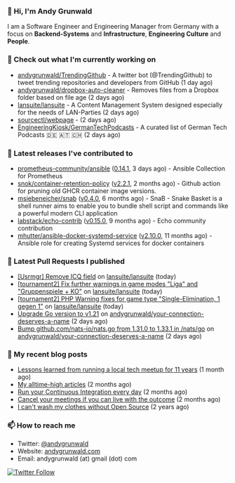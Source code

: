 ### 👋 Hi, I'm Andy Grunwald

I am a Software Engineer and Engineering Manager from Germany with a focus on **Backend-Systems** and **Infrastructure**, **Engineering Culture** and **People**.

### 👷 Check out what I'm currently working on


- [andygrunwald/TrendingGithub](https://github.com/andygrunwald/TrendingGithub) - A twitter bot (@TrendingGithub) to tweet trending repositories and developers from GitHub (1 day ago)
- [andygrunwald/dropbox-auto-cleaner](https://github.com/andygrunwald/dropbox-auto-cleaner) - Removes files from a Dropbox folder based on file age (2 days ago)
- [lansuite/lansuite](https://github.com/lansuite/lansuite) - A Content Management System designed especially for the needs of LAN-Parties (2 days ago)
- [sourcectl/webpage](https://github.com/sourcectl/webpage) -  (2 days ago)
- [EngineeringKiosk/GermanTechPodcasts](https://github.com/EngineeringKiosk/GermanTechPodcasts) - A curated list of German Tech Podcasts 🇩🇪 🇦🇹 🇨🇭 (2 days ago)

### 🔭 Latest releases I've contributed to


- [prometheus-community/ansible](https://github.com/prometheus-community/ansible) ([0.14.1](https://github.com/prometheus-community/ansible/releases/tag/0.14.1), 3 days ago) - Ansible Collection for Prometheus
- [snok/container-retention-policy](https://github.com/snok/container-retention-policy) ([v2.2.1](https://github.com/snok/container-retention-policy/releases/tag/v2.2.1), 2 months ago) - Github action for pruning old GHCR container image versions.
- [msiebeneicher/snab](https://github.com/msiebeneicher/snab) ([v0.4.0](https://github.com/msiebeneicher/snab/releases/tag/v0.4.0), 6 months ago) - SnaB - Snake Basket is a shell runner aims to enable you to bundle shell script and commands like a powerful modern CLI application
- [labstack/echo-contrib](https://github.com/labstack/echo-contrib) ([v0.15.0](https://github.com/labstack/echo-contrib/releases/tag/v0.15.0), 9 months ago) - Echo community contribution
- [mhutter/ansible-docker-systemd-service](https://github.com/mhutter/ansible-docker-systemd-service) ([v2.10.0](https://github.com/mhutter/ansible-docker-systemd-service/releases/tag/v2.10.0), 11 months ago) - Ansible role for creating Systemd services for docker containers

### 🔨 Latest Pull Requests I published


- [[Usrmgr] Remove ICQ field](https://github.com/lansuite/lansuite/pull/930) on [lansuite/lansuite](https://github.com/lansuite/lansuite) (today)
- [[tournament2] Fix further warnings in game modes &#34;Liga&#34; and &#34;Gruppenspiele &#43; KO&#34;](https://github.com/lansuite/lansuite/pull/929) on [lansuite/lansuite](https://github.com/lansuite/lansuite) (today)
- [[tournament2] PHP Warning fixes for game type &#34;Single-Elimination, 1 gegen 1&#34;](https://github.com/lansuite/lansuite/pull/928) on [lansuite/lansuite](https://github.com/lansuite/lansuite) (today)
- [Upgrade Go version to v1.21](https://github.com/andygrunwald/your-connection-deserves-a-name/pull/86) on [andygrunwald/your-connection-deserves-a-name](https://github.com/andygrunwald/your-connection-deserves-a-name) (2 days ago)
- [Bump github.com/nats-io/nats.go from 1.31.0 to 1.33.1 in /nats/go](https://github.com/andygrunwald/your-connection-deserves-a-name/pull/85) on [andygrunwald/your-connection-deserves-a-name](https://github.com/andygrunwald/your-connection-deserves-a-name) (2 days ago)

### 📝 My recent blog posts


- [Lessons learned from running a local tech meetup for 11 years](https://andygrunwald.com/blog/lessons-learned-from-running-a-local-tech-meetup-for-11-years/) (1 month ago)
- [My alltime-high articles](https://andygrunwald.com/blog/my-all-time-high-articles/) (2 months ago)
- [Run your Continuous Integration every day](https://andygrunwald.com/blog/run-your-continuous-integration-every-day/) (2 months ago)
- [Cancel your meetings if you can live with the outcome](https://andygrunwald.com/blog/cancel-your-meetings-if-you-can-live-with-the-outcome/) (2 months ago)
- [I can&#39;t wash my clothes without Open Source](https://andygrunwald.com/blog/i-cant-wash-my-clothes-without-open-source/) (2 years ago)

### 📫 How to reach me

- Twitter: [@andygrunwald](https://twitter.com/andygrunwald)
- Website: [andygrunwald.com](https://andygrunwald.com)
- Email: andygrunwald (at) gmail (dot) com

[![Twitter Follow](https://img.shields.io/twitter/follow/andygrunwald?label=Follow&style=social)](https://twitter.com/andygrunwald)
